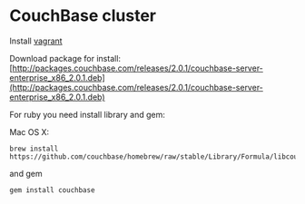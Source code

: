 # CouchBase cluster 

Install [vagrant](http://www.vagrantup.com/)

Download package for install: [http://packages.couchbase.com/releases/2.0.1/couchbase-server-enterprise_x86_2.0.1.deb](http://packages.couchbase.com/releases/2.0.1/couchbase-server-enterprise_x86_2.0.1.deb)


For ruby you need install library and gem:

Mac OS X: 
    
    brew install https://github.com/couchbase/homebrew/raw/stable/Library/Formula/libcouchbase.rb

and gem

    gem install couchbase

